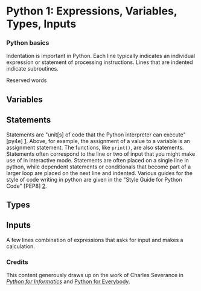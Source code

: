 # Python 1: Expressions, Variables, Types, Inputs

### Python basics

Indentation is important in Python. Each line typically indicates an individual expression or statement of processing instructions. Lines that are indented indicate subroutines.

Reserved words

## Variables

## Statements

Statements are "unit[s] of code that the Python interpreter can execute" [py4e] [1]. Above, for example, the assignment of a value to a variable is an assignment statement. The functions, like `print()`, are also statements. Statements often correspond to the line or two of input that you might make use of
in interactive mode. Statements are often placed on a single line in python, while
dependent statements or conditionals that become part of a larger loop are placed
on the next line and indented. Various guides for the style of code writing in python are
given in the "Style Guide for Python Code" [PEP8] [2].

## Types

## Inputs

A few lines combination of expressions that asks for input and makes a calculation.  

### Credits
This content generously draws up on the work of Charles Severance in [_Python for Informatics_](http://www.pythonlearn.com/book.php) and [Python for Everybody](https://www.py4e.com/).

[1]: https://www.py4e.com/html3/02-variables "Python 4 Everybody: Variables"
[2]: https://www.python.org/dev/peps/pep-0008/ "PEP 8"
